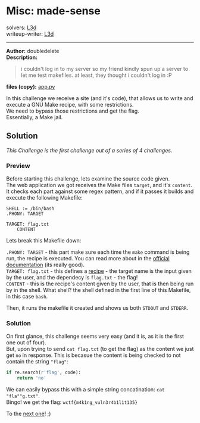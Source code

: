 
# Misc: made-sense
solvers: [L3d](https://github.com/imL3d)  
writeup-writer: [L3d](https://github.com/imL3d)  
___
**Author:** doubledelete  
**Description:**
> i couldn't log in to my server so my friend kindly spun up a server to let me test makefiles. at least, they thought i couldn't log in :P  

**files (copy):** [app.py](files/app.py)  

In this challenge we receive a site (and it's code), that allows us to write and execute a GNU Make recipe, with some restrictions.  
We need to bypass those restrictions and get the flag.  
Essentially, a Make jail.  

## Solution

*This Challenge is the first challenge out of a series of 4 challenges.*  


### Preview  
Before starting this challenge, lets examine the source code given.  
The web application we got receives the Make files `target`, and it's `content`. It checks each part against some regex pattern, and if it passes it builds and execute the following Makefile:
```make
SHELL := /bin/bash
.PHONY: TARGET

TARGET: flag.txt
    CONTENT
```  
Lets break this Makefile down:

`.PHONY: TARGET` - this part make sure each time the `make` command is being run, the recipe is executed. You can read more about in the [official documentation](https://www.gnu.org/software/make/manual/html_node/Phony-Targets.html) (its really good).  
`TARGET: flag.txt` - this defines a [recipe](https://www.gnu.org/software/make/manual/html_node/Recipes.html) - the target name is the input given by the user, and the dependecy is `flag.txt` - the flag!  
`CONTENT` - this is the recipe's content given by the user, that is then being run by in the shell. What shell? the shell defined in the first line of this Makefile, in this case `bash`.  
  
Then, it runs the makefile it created and shows us both `STDOUT` and `STDERR`.  

### Solution
On first glance, this challenge seems very easy (and it is, as it is the first one out of four).  
But, upon trying to send `cat flag.txt` (to get the flag) as the content we just get `no` in response. 
This is becasue the content is being checked to not contain the string `"flag"`:
```python
if re.search(r'flag', code):
    return 'no'
```  
We can easily bypass this with a simple string concatination: `cat "fla""g.txt"`.  
Bingo! we get the flag: 
`wctf{m4k1ng_vuln3r4b1l1t135}`  
  
To the [next one](https://github.com/C0d3-Bre4k3rs/WolvCTF2024-Writeups/tree/main/made-functional)! ;)
